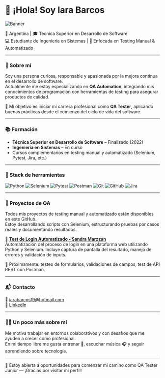 # 👋 ¡Hola! Soy Iara Barcos
![Banner](https://github.com/Iara2002/Iara2002/issues/1#issue-3189807881)

📍 Argentina | 🎓 Técnica Superior en Desarrollo de Software  
💻 Estudiante de Ingeniería en Sistemas | 🧪 Enfocada en Testing Manual & Automatizado  

---

### 🌟 Sobre mí

Soy una persona curiosa, responsable y apasionada por la mejora continua en el desarrollo de software.  
Actualmente me estoy especializando en **QA Automation**, integrando mis conocimientos de programación con herramientas de testing para asegurar productos de calidad.

🎯 Mi objetivo es iniciar mi carrera profesional como **QA Tester**, aplicando buenas prácticas desde el comienzo del ciclo de vida del software.

---

### 📚 Formación

- **Técnica Superior en Desarrollo de Software** – Finalizado (2022)  
- **Ingeniería en Sistemas** – En curso  
- Cursos complementarios en testing manual y automatizado (Selenium, Pytest, Jira, etc.)

---

### 🧰 Stack de herramientas

![Python](https://img.shields.io/badge/Python-3776AB?style=for-the-badge&logo=python&logoColor=white)
![Selenium](https://img.shields.io/badge/Selenium-43B02A?style=for-the-badge&logo=selenium&logoColor=white)
![Pytest](https://img.shields.io/badge/Pytest-6DB33F?style=for-the-badge&logo=pytest&logoColor=white)
![Postman](https://img.shields.io/badge/Postman-FF6C37?style=for-the-badge&logo=postman&logoColor=white)
![Git](https://img.shields.io/badge/Git-F05032?style=for-the-badge&logo=git&logoColor=white)
![GitHub](https://img.shields.io/badge/GitHub-181717?style=for-the-badge&logo=github&logoColor=white)
![Jira](https://img.shields.io/badge/Jira-0052CC?style=for-the-badge&logo=jira&logoColor=white)

---

### 🚀 Proyectos de QA

Todos mis proyectos de testing manual y automatizado están disponibles en este GitHub.  
Estoy desarrollando scripts con Selenium, estructurando pruebas por casos reales y documentando resultados.

🔹 **[Test de Login Automatizado - Sandra Marzzan](https://github.com/Iara2002/qa-sandramarzzan-login)**  
Automatización del proceso de login en una plataforma web utilizando Python y Selenium. Incluye captura de pantalla del resultado, manejo de errores y validación de inputs.

🔧 Próximamente: testeo de formularios, validaciones de campos, test de API REST con Postman.

---

### 📬 Contacto

📧 [iarabarcos19@hotmail.com](mailto:iarabarcos19@hotmail.com)  
🔗 [LinkedIn](https://www.linkedin.com/in/iarabarcos/)

---

### 🙋‍♀️ Un poco más sobre mí

Me motiva trabajar en entornos colaborativos y con desafíos que me ayuden a crecer como profesional.  
En mi tiempo libre me gusta entrenar 💪, escuchar música 🎧 y seguir aprendiendo sobre tecnología.

---

📩 Estoy abierta a oportunidades para comenzar mi camino como QA Tester Junior — ¡Gracias por visitar mi perfil!
